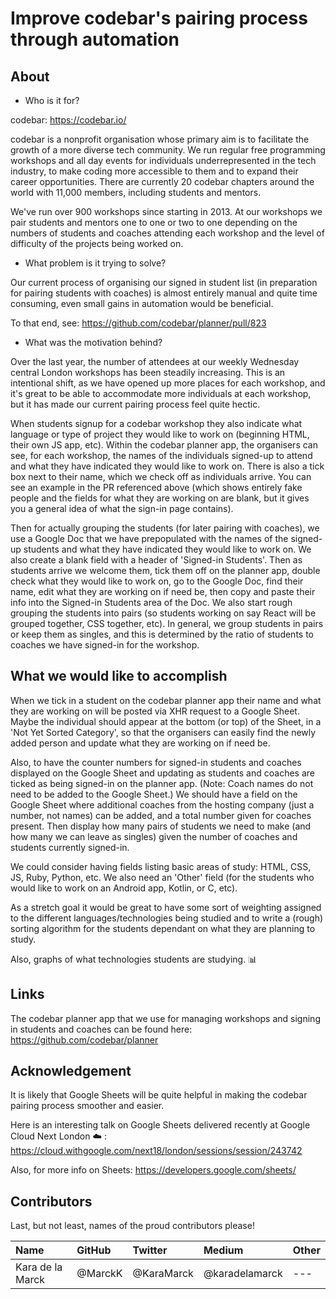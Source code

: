# Improve codebar's pairing process through automation

## About

* Who is it for?

codebar: https://codebar.io/

codebar is a nonprofit organisation whose primary aim is to facilitate the growth of a more diverse tech community. We run regular free programming workshops and all day events for individuals underrepresented in the tech industry, to make coding more accessible to them and to expand their career opportunities. There are currently 20 codebar chapters around the world with 11,000 members, including students and mentors.

We've run over 900 workshops since starting in 2013. At our workshops we pair students and mentors one to one or two to one depending on the numbers of students and coaches attending each workshop and the level of difficulty of the projects being worked on.

* What problem is it trying to solve?

Our current process of organising our signed in student list (in preparation for pairing students with coaches) is almost entirely manual and quite time consuming, even small gains in automation would be beneficial.

To that end, see:
https://github.com/codebar/planner/pull/823

* What was the motivation behind?

Over the last year, the number of attendees at our weekly Wednesday central London workshops has been steadily increasing. This is an intentional shift, as we have opened up more places for each workshop, and it's great to be able to accommodate more individuals at each workshop, but it has made our current pairing process feel quite hectic.

When students signup for a codebar workshop they also indicate what language or type of project they would like to work on (beginning HTML, their own JS app, etc). Within the codebar planner app, the organisers can see, for each workshop, the names of the individuals signed-up to attend and what they have indicated they would like to work on. There is also a tick box next to their name, which we check off as individuals arrive. You can see an example in the PR referenced above (which shows entirely fake people and the fields for what they are working on are blank, but it gives you a general idea of what the sign-in page contains).

Then for actually grouping the students (for later pairing with coaches), we use a Google Doc that we have prepopulated with the names of the signed-up students and what they have indicated they would like to work on. We also create a blank field with a header of 'Signed-in Students'. Then as students arrive we welcome them, tick them off on the planner app, double check what they would like to work on, go to the Google Doc, find their name, edit what they are working on if need be, then copy and paste their info into the Signed-in Students area of the Doc. We also start rough grouping the students into pairs (so students working on say React will be grouped together, CSS together, etc). In general, we group students in pairs or keep them as singles, and this is determined by the ratio of students to coaches we have signed-in for the workshop.

## What we would like to accomplish

When we tick in a student on the codebar planner app their name and what they are working on will be posted via XHR request to a Google Sheet. Maybe the individual should appear at the bottom (or top) of the Sheet, in a 'Not Yet Sorted Category', so that the organisers can easily find the newly added person and update what they are working on if need be.

Also, to have the counter numbers for signed-in students and coaches displayed on the Google Sheet and updating as students and coaches are ticked as being signed-in on the planner app. (Note: Coach names do not need to be added to the Google Sheet.) We should have a field on the Google Sheet where additional coaches from the hosting company (just a number, not names) can be added, and a total number given for coaches present. Then display how many pairs of students we need to make (and how many we can leave as singles) given the number of coaches and students currently signed-in.

We could consider having fields listing basic areas of study: HTML, CSS, JS, Ruby, Python, etc. We also need an 'Other' field (for the students who would like to work on an Android app, Kotlin, or C, etc).

As a stretch goal it would be great to have some sort of weighting assigned to the different languages/technologies being studied and to write a (rough)
sorting algorithm for the students dependant on what they are planning to study.

Also, graphs of what technologies students are studying. :bar_chart:

## Links

The codebar planner app that we use for managing workshops and signing in students and coaches can be found here: https://github.com/codebar/planner

## Acknowledgement

It is likely that Google Sheets will be quite helpful in making the codebar pairing process smoother and easier.

Here is an interesting talk on Google Sheets delivered recently at Google Cloud Next London :cloud: : https://cloud.withgoogle.com/next18/london/sessions/session/243742

Also, for more info on Sheets:
https://developers.google.com/sheets/

## Contributors

Last, but not least, names of the proud contributors please!

| Name             | GitHub  | Twitter    | Medium         | Other |
| :--------------- | :------ | :--------- | :------------- | :---- |
| Kara de la Marck | @MarckK | @KaraMarck | @karadelamarck | ---   |
